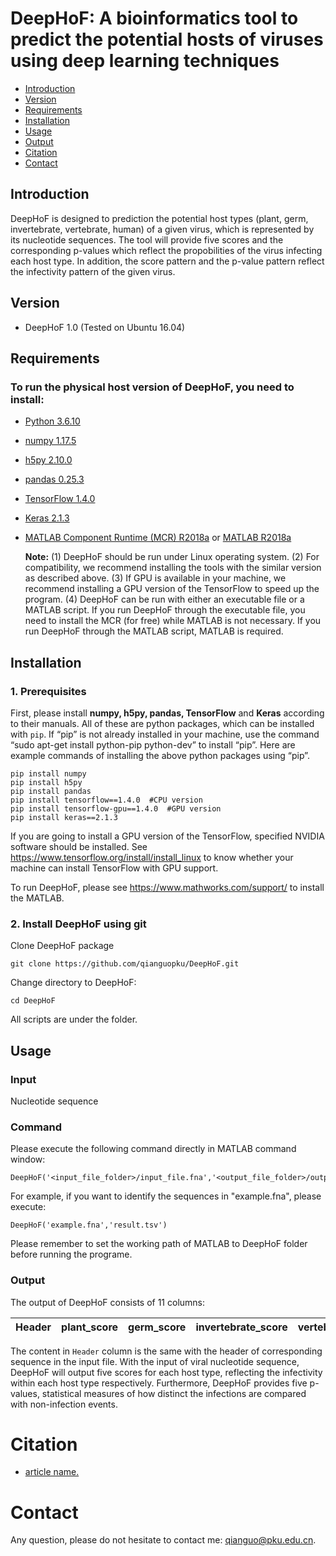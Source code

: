 # DeepHoF: A bioinformatics tool to predict the potential hosts of viruses using deep learning techniques

* [Introduction](#introduction)
* [Version](#version)
* [Requirements](#requirements)
* [Installation](#installation)
* [Usage](#usage)
* [Output](#output)
* [Citation](#citation)
* [Contact](#contact)
    

## Introduction

DeepHoF is designed to prediction the potential host types (plant, germ, invertebrate, vertebrate, human) of a given virus, which is represented by its nucleotide sequences. The tool will provide five scores and the corresponding p-values which reflect the propobilities of the virus infecting each host type. In addition, the score pattern and the p-value pattern reflect the infectivity pattern of the given virus. 

## Version
+ DeepHoF 1.0 (Tested on Ubuntu 16.04)

## Requirements
### To run the physical host version of DeepHoF, you need to install:
+ [Python 3.6.10](https://www.python.org/)
+ [numpy 1.17.5](http://www.numpy.org/)
+ [h5py 2.10.0](http://www.h5py.org/)
+ [pandas 0.25.3](https://pandas.pydata.org/)
+ [TensorFlow 1.4.0](https://www.tensorflow.org/)
+ [Keras 2.1.3](https://keras.io/)
+ [MATLAB Component Runtime (MCR) R2018a](https://www.mathworks.com/products/compiler/matlab-runtime.html) or [MATLAB R2018a](https://www.mathworks.com/products/matlab.html)

  **Note:**
(1) DeepHoF should be run under Linux operating system.
(2) For compatibility, we recommend installing the tools with the similar version as described above.
(3) If GPU is available in your machine, we recommend installing a GPU version of the TensorFlow to speed up the program.
(4) DeepHoF can be run with either an executable file or a MATLAB script. If you run DeepHoF through the executable file, you need to install the MCR (for free) while MATLAB is not necessary. If you run DeepHoF through the MATLAB script, MATLAB is required.


## Installation

### 1. Prerequisites
  
  First, please install **numpy, h5py, pandas, TensorFlow** and **Keras** according to their manuals. All of these are python packages, which can be installed with ``pip``. If “pip” is not already installed in your machine, use the command “sudo apt-get install python-pip python-dev” to install “pip”. Here are example commands of installing the above python packages using “pip”.
    
    pip install numpy
    pip install h5py
    pip install pandas
    pip install tensorflow==1.4.0  #CPU version
    pip install tensorflow-gpu==1.4.0  #GPU version
    pip install keras==2.1.3
    
  If you are going to install a GPU version of the TensorFlow, specified NVIDIA software should be installed. See https://www.tensorflow.org/install/install_linux to know whether your machine can install TensorFlow with GPU support.  
    
  To run DeepHoF, please  see https://www.mathworks.com/support/ to install the MATLAB.  
  
### 2. Install DeepHoF using git
  
  Clone DeepHoF package
  
    git clone https://github.com/qianguopku/DeepHoF.git
    
  Change directory to DeepHoF:
  
    cd DeepHoF
    
  All scripts are under the folder.
  

## Usage

### Input

  Nucleotide sequence
  
### Command

  Please execute the following command directly in MATLAB command window:
  
    DeepHoF('<input_file_folder>/input_file.fna','<output_file_folder>/output_file.tsv')
    
  For example, if you want to identify the sequences in "example.fna", please execute:
  
    DeepHoF('example.fna','result.tsv')
    
  Please remember to set the working path of MATLAB to DeepHoF folder before running the programe.
  
### Output

The output of DeepHoF consists of 11 columns:

Header | plant_score | germ_score | invertebrate_score | vertebrate_score | human_score | plant_pvalue | germ_pvalue | invertebrate_pvalue | vertebrate_pvalue | human_pvalue |
------ | ----------- | ---------- | ------------------ | ---------------- | ----------- | ------------ | ----------- | ------------------- | ----------------- | ------------ |

The content in `Header` column is the same with the header of corresponding sequence in the input file. With the input of viral nucleotide sequence, DeepHoF will output five scores for each host type, reflecting the infectivity within each host type respectively. Furthermore, DeepHoF provides five p-values, statistical measures of how distinct the infections are compared with non-infection events.



# Citation
+ [article name.](link)


# Contact
Any question, please do not hesitate to contact me: qianguo@pku.edu.cn.



